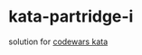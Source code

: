 # kata-partridge-i

solution for [codewars kata](https://www.codewars.com/kata/alan-partridge-i-partridge-watch)